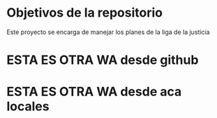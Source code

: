 # Objetivos de la repositorio

Este proyecto se encarga de manejar los planes de la liga de la justicia


# ESTA ES OTRA WA desde github
# ESTA ES OTRA WA desde aca locales